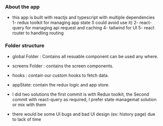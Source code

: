 ### About the app

- this app is built with reactjs and typescript with multiple dependencies 
1- redux toolkit for managing app state (I could avoid use it)
2- react-query for managing api request and caching 
4- tailwind for UI 
5- react router to handling routing

### Folder structure 

- global Folder : Contains all resuable component can be used any where.
- screens Folder : contains the screen components.
- hooks : contain our custom hooks to fetch data.
- appState: contain the redux logic and app store.

- I did two solutions the first commit is with Redux toolkit, the Second commit with react-query as required, I prefer state managemat solution or mix with them
- there would be some UI bugs and bad UI design (ex: history page) due to lack of time  